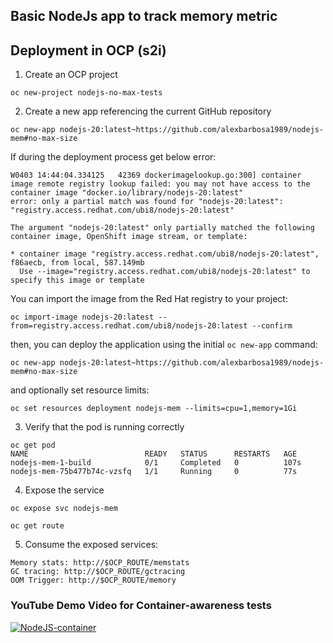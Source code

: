 ## Basic NodeJs app to track memory metric

## Deployment in OCP (s2i)
1. Create an OCP project
~~~
oc new-project nodejs-no-max-tests
~~~

2. Create a new app referencing the current GitHub repository
~~~
oc new-app nodejs-20:latest~https://github.com/alexbarbosa1989/nodejs-mem#no-max-size
~~~

If during the deployment process get below error:
~~~
W0403 14:44:04.334125   42369 dockerimagelookup.go:300] container image remote registry lookup failed: you may not have access to the container image "docker.io/library/nodejs-20:latest"
error: only a partial match was found for "nodejs-20:latest": "registry.access.redhat.com/ubi8/nodejs-20:latest"

The argument "nodejs-20:latest" only partially matched the following container image, OpenShift image stream, or template:

* container image "registry.access.redhat.com/ubi8/nodejs-20:latest", f86aecb, from local, 587.149mb
  Use --image="registry.access.redhat.com/ubi8/nodejs-20:latest" to specify this image or template
~~~
You can import the image from the Red Hat registry to your project:
~~~
oc import-image nodejs-20:latest --from=registry.access.redhat.com/ubi8/nodejs-20:latest --confirm
~~~
then, you can deploy the application using the initial `oc new-app` command:
~~~
oc new-app nodejs-20:latest~https://github.com/alexbarbosa1989/nodejs-mem#no-max-size
~~~
and optionally set resource limits:
~~~
oc set resources deployment nodejs-mem --limits=cpu=1,memory=1Gi
~~~

3. Verify that the pod is running correctly
~~~
oc get pod
NAME                          READY   STATUS      RESTARTS   AGE
nodejs-mem-1-build            0/1     Completed   0          107s
nodejs-mem-75b477b74c-vzsfq   1/1     Running     0          77s
~~~

4. Expose the service
~~~
oc expose svc nodejs-mem

oc get route
~~~

5. Consume the exposed services:
~~~
Memory stats: http://$OCP_ROUTE/memstats
GC tracing: http://$OCP_ROUTE/gctracing
OOM Trigger: http://$OCP_ROUTE/memory
~~~

### YouTube Demo Video for Container-awareness tests
[![NodeJS-container](https://github.com/user-attachments/assets/68705ee3-9d05-47e6-a704-ded7b3753343)](https://youtu.be/8ZuC3OEksvw)


